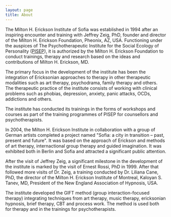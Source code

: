 ```yaml
---
layout: page
title: About
---
```


The Milton H. Erickson Institute of Sofia was established in 1994 after an
inspiring encounter and training with Jeffrey Zeig, PhD, founder and director
of the Milton H. Erickson Foundation, Pheonix, AZ, USA. Functioning under the
auspices of The Psychotherapeutic Institute for the Social Ecology of
Personality ([PISEP](http://pisep.org)), it is authorized by the Milton H.
Erickson Foundation to conduct trainings, therapy and research based on the
ideas and contributions of Milton H. Erickson, MD.

The primary focus in the development of the institute has been the integration
of Ericksonian approaches to therapy in other therapeutic modalities such as
art therapy, psychodrama, family therapy and others. The therapeutic practice
of the institute consists of working with clinical problems such as phobias, depression,
anxiety, panic attacks, OCDs, addictions and others.

The institute has conducted its trainings in the forms of workshops and courses
as part of the training programmes of PISEP for counsellors and
psychotherapists.

In 2004, the Milton H. Erickson Institute in collaboration with a group of German
artists completed a project named "Sofia: a city in transition – past, present and future".
It was based on the approach of Erickson and methods of art therapy,
internactional group therapy and guided imagination. It was exhibited both in
Berlin and Sofia and attracted a significant public attention.

After the visit of Jeffrey Zeig, a significant milestone in the development of the
institute is marked by the visit of Ernest Rossi, PhD in 1999. After that followed more
visits of Dr. Zeig, a training conducted by Dr. Liliana Cane, PhD, the director
of the Milton H. Erickson Institute of Montreal, Kaloyan S. Tanev, MD, President of
the New England Association of Hypnosis, USA.

The institute developed the GIFT method (group interaction-focused therapy) integrating
techniques from art therapy, music therapy, ericksonian hypnosis, brief therapy, CBT
and process work. The method is used both for therapy and in the trainings for psychotherapists.

